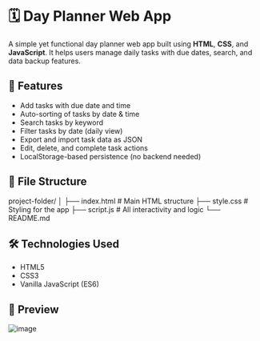 # 🗓️ Day Planner Web App

A simple yet functional day planner web app built using **HTML**, **CSS**, and **JavaScript**. It helps users manage daily tasks with due dates, search, and data backup features.

## 🚀 Features

- Add tasks with due date and time
- Auto-sorting of tasks by date & time
- Search tasks by keyword
- Filter tasks by date (daily view)
- Export and import task data as JSON
- Edit, delete, and complete task actions
- LocalStorage-based persistence (no backend needed)

## 📂 File Structure

project-folder/
│
├── index.html # Main HTML structure
├── style.css # Styling for the app
├── script.js # All interactivity and logic
└── README.md


## 🛠️ Technologies Used

- HTML5
- CSS3
- Vanilla JavaScript (ES6)

## 📸 Preview

![image](https://github.com/user-attachments/assets/c641eae7-3335-43c7-8c05-e976d973aaae)
